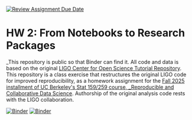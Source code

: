 [![Review Assignment Due Date](https://classroom.github.com/assets/deadline-readme-button-22041afd0340ce965d47ae6ef1cefeee28c7c493a6346c4f15d667ab976d596c.svg)](https://classroom.github.com/a/y12QcJaO)
# HW 2: From Notebooks to Research Packages

_This repository is public so that Binder can find it. All code and data is based on the original [LIGO Center for Open Science Tutorial Repository](https://github.com/losc-tutorial/LOSC_Event_tutorial). This repository is a class exercise that restructures the original LIGO code for improved reproducibility, as a homework assignment for the [Fall 2025 installment of UC Berkeley's Stat 159/259 course, _Reproducible and Collaborative Data Science](https://ucb-stat-159-f25.github.io/site/). Authorship of the original analysis code rests with the LIGO collaboration.

[![Binder](https://mybinder.org/badge_logo.svg)](
https://mybinder.org/v2/gh/UCB-stat-159-f25/hw-2-kayajuicee/HEAD?urlpath=lab/tree/LOSC_Event_tutorial.ipynb
)
[![Binder](https://mybinder.org/badge_logo.svg)](https://mybinder.org/v2/gh/UCB-stat-159-f25/hw-2-kayajuicee/HEAD?urlpath=lab/tree/LOSC_Event_tutorial.ipynb)
